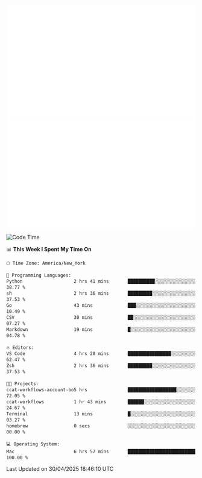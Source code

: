 <a href="https://github.com/jstrieb/github-stats">
 
![](https://github.com/evanhuang117/github-stats/blob/master/generated/overview.svg)
![](https://github.com/evanhuang117/github-stats/blob/master/generated/languages.svg)

</a>

<!--START_SECTION:waka-->
![Code Time](http://img.shields.io/badge/Code%20Time-828%20hrs%2058%20mins-blue)

📊 **This Week I Spent My Time On** 

```text
🕑︎ Time Zone: America/New_York

💬 Programming Languages: 
Python                   2 hrs 41 mins       ██████████░░░░░░░░░░░░░░░   38.77 % 
sh                       2 hrs 36 mins       █████████░░░░░░░░░░░░░░░░   37.53 % 
Go                       43 mins             ███░░░░░░░░░░░░░░░░░░░░░░   10.49 % 
CSV                      30 mins             ██░░░░░░░░░░░░░░░░░░░░░░░   07.27 % 
Markdown                 19 mins             █░░░░░░░░░░░░░░░░░░░░░░░░   04.78 % 

🔥 Editors: 
VS Code                  4 hrs 20 mins       ████████████████░░░░░░░░░   62.47 % 
Zsh                      2 hrs 36 mins       █████████░░░░░░░░░░░░░░░░   37.53 % 

🐱‍💻 Projects: 
ccat-workflows-account-bo5 hrs               ██████████████████░░░░░░░   72.05 % 
ccat-workflows           1 hr 43 mins        ██████░░░░░░░░░░░░░░░░░░░   24.67 % 
Terminal                 13 mins             █░░░░░░░░░░░░░░░░░░░░░░░░   03.27 % 
homebrew                 0 secs              ░░░░░░░░░░░░░░░░░░░░░░░░░   00.00 % 

💻 Operating System: 
Mac                      6 hrs 57 mins       █████████████████████████   100.00 % 
```


 Last Updated on 30/04/2025 18:46:10 UTC
<!--END_SECTION:waka-->
